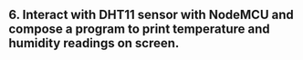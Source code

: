 ## 6. Interact with DHT11 sensor with NodeMCU and compose a program to print temperature and humidity readings on screen.
